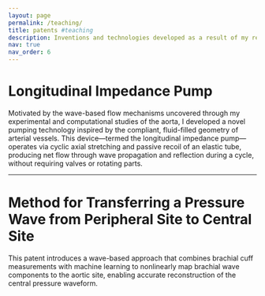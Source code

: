 ```yaml
---
layout: page
permalink: /teaching/
title: patents #teaching
description: Inventions and technologies developed as a result of my research. #Materials for courses you taught. Replace this text with your description.
nav: true
nav_order: 6
---
```


# **Longitudinal Impedance Pump**

Motivated by the wave-based flow mechanisms uncovered through my experimental and computational studies of the aorta, I developed a novel pumping technology inspired by the compliant, fluid-filled geometry of arterial vessels. This device—termed the longitudinal impedance pump—operates via cyclic axial stretching and passive recoil of an elastic tube, producing net flow through wave propagation and reflection during a cycle, without requiring valves or rotating parts.

---

# **Method for Transferring a Pressure Wave from Peripheral Site to Central Site**

This patent introduces a wave-based approach that combines brachial cuff measurements with machine learning to nonlinearly map brachial wave components to the aortic site, enabling accurate reconstruction of the central pressure waveform. 


<!-- For now, this page is assumed to be a static description of your courses. You can convert it to a collection similar to `_projects/` so that you can have a dedicated page for each course.

Organize your courses by years, topics, or universities, however you like! -->

